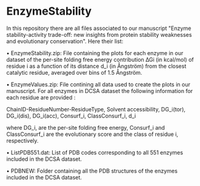 # EnzymeStability

In this repository there are all files associated to our manuscript "Enzyme stability-activity trade-off: new insights from protein stability weaknesses and evolutionary conservation". Here their list:

• EnzymeStability.zip: File containing the plots for each enzyme in our dataset of the per-site folding free energy contribution ∆Gi (in kcal/mol) of residue i as a function of its distance d_i (in Ångström) from the closest catalytic residue, averaged over bins of 1.5 Ångström. 

• EnzymeValues.zip: File contining all data used to create the plots in our manuscript. For all enzymes in DCSA dataset the following information for each residue are provided : 

ChainID-ResidueNumber-ResidueType, Solvent accessibility, DG_i(tor), DG_i(dis), DG_i(acc), Consurf_i, ClassConsurf_i, d_i 

where DG_i, are the per-site folding free energy, Consurf_i and ClassConsurf_i are the evolutionary score and the class of residue i, respectively.

• ListPDB551.dat: List of PDB codes corresponding to all 551 enzymes included in the DCSA dataset.

• PDBNEW: Folder containing all the PDB structures of the enzymes included in the DCSA dataset.
